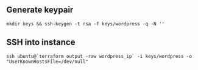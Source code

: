 ## Generate keypair

```
mkdir keys && ssh-keygen -t rsa -f keys/wordpress -q -N ''
```

## SSH into instance

```
ssh ubuntu@`terraform output -raw wordpress_ip` -i keys/wordpress -o "UserKnownHostsFile=/dev/null"
```